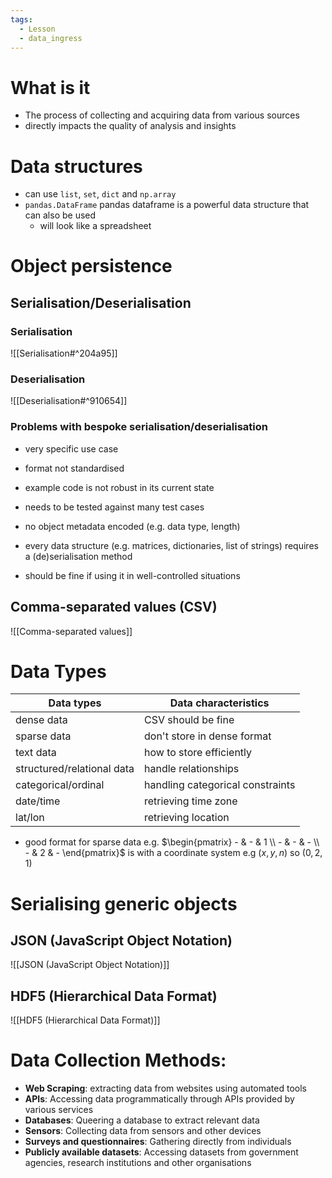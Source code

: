 ```yaml
---
tags:
  - Lesson
  - data_ingress
---
```

# What is it
- The process of collecting and acquiring data from various sources
- directly impacts the quality of analysis and insights
# Data structures
- can use `list`, `set`, `dict` and `np.array` 
- `pandas.DataFrame` pandas dataframe is a powerful data structure that can also be used
	- will look like a spreadsheet 
# Object persistence
## Serialisation/Deserialisation
### Serialisation
![[Serialisation#^204a95]]
### Deserialisation
![[Deserialisation#^910654]]
### Problems with bespoke serialisation/deserialisation
- very specific use case
- format not standardised
- example code is not robust in its current state
- needs to be tested against many test cases
- no object metadata encoded (e.g. data type, length)
- every data structure (e.g. matrices, dictionaries, list of strings) requires a (de)serialisation method

- should be fine if using it in well-controlled situations
## Comma-separated values (CSV)
![[Comma-separated values]]

# Data Types
| Data types                 | Data characteristics             |
| -------------------------- | -------------------------------- |
| dense data                 | CSV should be fine               |
| sparse data                | don't store in dense format      |
| text data                  | how to store efficiently         |
| structured/relational data | handle relationships             |
| categorical/ordinal        | handling categorical constraints |
| date/time                  | retrieving time zone             |
| lat/lon                    | retrieving location              |
- good format for sparse data e.g. $\begin{pmatrix} - & - & 1 \\ - & - & - \\ - & 2 & - \end{pmatrix}$ is with a coordinate system e.g $(x, y, n)$ so $(0, 2, 1)$
# Serialising generic objects
## JSON (JavaScript Object Notation)
![[JSON (JavaScript Object Notation)]]
## HDF5 (Hierarchical Data Format)
![[HDF5 (Hierarchical Data Format)]]
# Data Collection Methods:
- **Web Scraping**: extracting data from websites using automated tools
- **APIs**: Accessing data programmatically through APIs provided by various services
- **Databases**: Queering a database to extract relevant data
- **Sensors**: Collecting data from sensors and other devices
- **Surveys and questionnaires**: Gathering directly from individuals
- **Publicly available datasets**: Accessing datasets from government agencies, research institutions and other organisations